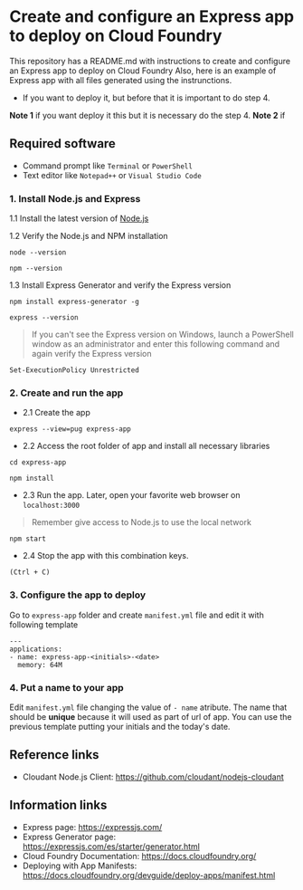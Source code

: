 # Create and configure an Express app to deploy on Cloud Foundry
This repository has a README.md with instructions to create and configure an Express app to deploy on Cloud Foundry 
Also, here is an example of Express app with all files generated using the instrunctions.
* If you want to deploy it, but before that it is important to do step 4.

**Note 1** if you want deploy it this  but it is necessary do the step 4.
**Note 2** if

## Required software
* Command prompt like `Terminal` or `PowerShell`
* Text editor like `Notepad++` or `Visual Studio Code`

### 1. Install Node.js and Express
  1.1 Install the latest version of [Node.js](https://nodejs.org/en/)

  1.2 Verify the Node.js and NPM installation
  ```
  node --version
  ```
  ```
  npm --version
  ```

  1.3 Install Express Generator and verify the Express version
  ```
  npm install express-generator -g
  ```
  ```
  express --version
  ```

  > If you can't see the Express version on Windows, launch a PowerShell window as an administrator and enter this following command and again verify the Express version
  ```
  Set-ExecutionPolicy Unrestricted
  ```

### 2. Create and run the app
* 2.1 Create the app
```
express --view=pug express-app
```

* 2.2 Access the root folder of app and install all necessary libraries
```
cd express-app
```
```
npm install
```

* 2.3 Run the app. Later, open your favorite web browser on `localhost:3000`
> Remember give access to Node.js to use the local network 
```
npm start
```

* 2.4 Stop the app with this combination keys.
```
(Ctrl + C)
```

### 3. Configure the app to deploy
Go to `express-app` folder and create `manifest.yml` file and edit it with following template
```
---
applications:
- name: express-app-<initials>-<date>
  memory: 64M
```

### 4. Put a name to your app
Edit `manifest.yml` file changing the value of `- name` atribute. The name that should be **unique** because it will used as part of url of app. You can use the previous template putting your initials and the today's date.

## Reference links
* Cloudant Node.js Client: https://github.com/cloudant/nodejs-cloudant

## Information links
* Express page: https://expressjs.com/
* Express Generator page: https://expressjs.com/es/starter/generator.html
* Cloud Foundry Documentation: https://docs.cloudfoundry.org/ 
* Deploying with App Manifests: https://docs.cloudfoundry.org/devguide/deploy-apps/manifest.html